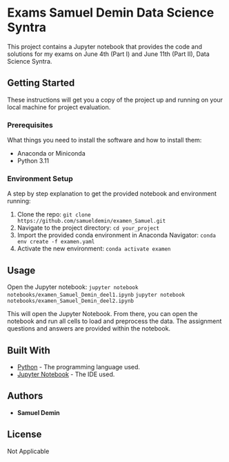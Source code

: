 # Exams Samuel Demin Data Science Syntra

This project contains a Jupyter notebook that provides the code and solutions for my exams on June 4th (Part I) and June 11th (Part II), Data Science Syntra. 

## Getting Started

These instructions will get you a copy of the project up and running on your local machine for project evaluation.

### Prerequisites

What things you need to install the software and how to install them:

- Anaconda or Miniconda
- Python 3.11

### Environment Setup

A step by step explanation to get the provided notebook and environment running:

1. Clone the repo: `git clone https://github.com/samueldemin/examen_Samuel.git`
2. Navigate to the project directory: `cd your_project`
3. Import the provided conda environment in Anaconda Navigator: `conda env create -f examen.yaml`
4. Activate the new environment: `conda activate examen`

## Usage
Open the Jupyter notebook: `jupyter notebook notebooks/examen_Samuel_Demin_deel1.ipynb`
                           `jupyter notebook notebooks/examen_Samuel_Demin_deel2.ipynb`

This will open the Jupyter Notebook. From there, you can open the notebook and run all cells to load and preprocess the data. 
The assignment questions and answers are provided within the notebook.

## Built With

* [Python](https://www.python.org/) - The programming language used.
* [Jupyter Notebook](https://jupyter.org/) - The IDE used.

## Authors

* **Samuel Demin** 
## License

Not Applicable

